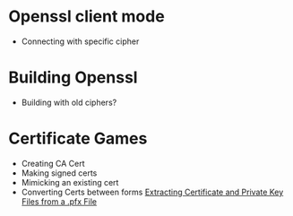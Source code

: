 <!-- TITLE: Openssl -->
<!-- SUBTITLE: A quick summary of Openssl -->

# Openssl client mode
* Connecting with specific cipher

# Building Openssl
* Building with old ciphers?

# Certificate Games
* Creating CA Cert
* Making signed certs
* Mimicking an existing cert
* Converting Certs between forms
[Extracting Certificate and Private Key Files from a .pfx File](/extractfrompfx)